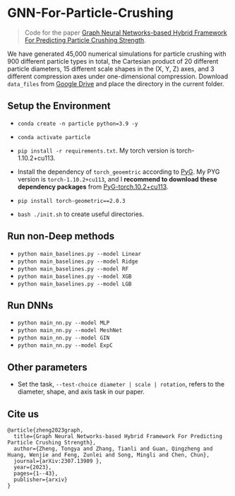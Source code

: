 # GNN-For-Particle-Crushing

> Code for the paper [Graph Neural Networks-based Hybrid Framework For Predicting Particle Crushing Strength](https://arxiv.org/abs/2307.13909).

We have generated 45,000 numerical simulations for particle crushing with 900 different particle types in total, the Cartesian product of 20 different particle diameters, 15 different scale shapes in the (X, Y, Z) axes, and 3 different compression axes under one-dimensional compression.
Download `data_files` from [Google Drive](https://drive.google.com/drive/folders/1umqn2aj68uTItp9H-nQGX0QQKRmic_1u?usp=sharing) and place the directory in the current folder.

## Setup the Environment

- `conda create -n particle python=3.9 -y`

- `conda activate particle`

- `pip install -r requirements.txt`. My torch version is torch-1.10.2+cu113.

- Install the dependency of `torch_geoemtric` according to [PyG](https://pytorch-geometric.readthedocs.io/en/latest/install/installation.html). My PYG version is `torch-1.10.2+cu113`, and I **recommend to download these dependency packages** from [PyG-torch.10.2+cu113](https://data.pyg.org/whl/torch-1.10.2+cu113.html).
- `pip install torch-geometric==2.0.3`

- `bash ./init.sh` to create useful directories.

## Run non-Deep methods

- `python main_baselines.py --model Linear`
- `python main_baselines.py --model Ridge`
- `python main_baselines.py --model RF`
- `python main_baselines.py --model XGB`
- `python main_baselines.py --model LGB`

## Run DNNs

- `python main_nn.py --model MLP`
- `python main_nn.py --model MeshNet`
- `python main_nn.py --model GIN`
- `python main_nn.py --model ExpC`

## Other parameters

- Set the task, `--test-choice diameter | scale | rotation`, refers to the diameter, shape, and axis task in our paper.

## Cite us

```
@article{zheng2023graph,
  title={Graph Neural Networks-based Hybrid Framework For Predicting Particle Crushing Strength},
  author={Zheng, Tongya and Zhang, Tianli and Guan, Qingzheng and Huang, Wenjie and Feng, Zunlei and Song, Mingli and Chen, Chun},
  journal={arXiv:2307.13909 },
  year={2023},
  pages={1--43},
  publisher={arxiv}
}
```
